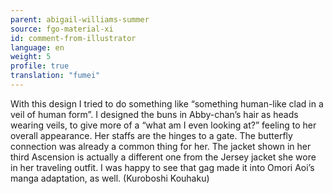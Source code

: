 ```yaml
---
parent: abigail-williams-summer
source: fgo-material-xi
id: comment-from-illustrator
language: en
weight: 5
profile: true
translation: "fumei"
---
```


With this design I tried to do something like “something human-like clad in a veil of human form”. I designed the buns in Abby-chan’s hair as heads wearing veils, to give more of a “what am I even looking at?” feeling to her overall appearance. Her staffs are the hinges to a gate. The butterfly connection was already a common thing for her. The jacket shown in her third Ascension is actually a different one from the Jersey jacket she wore in her traveling outfit. I was happy to see that gag made it into Omori Aoi’s manga adaptation, as well. (Kuroboshi Kouhaku)
